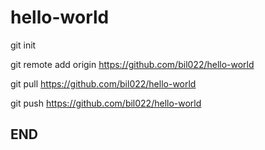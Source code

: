 # hello-world

git init

git remote add origin https://github.com/bil022/hello-world

git pull https://github.com/bil022/hello-world

git push https://github.com/bil022/hello-world

## END
